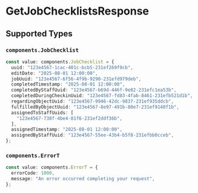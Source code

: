 # GetJobChecklistsResponse


## Supported Types

### `components.JobChecklist`

```typescript
const value: components.JobChecklist = {
  uuid: "123e4567-1cac-401c-bcb5-231ef269f9cb",
  editDate: "2025-08-01 12:00:00",
  jobUuid: "123e4567-6f56-4f9b-9290-231efd979deb",
  completedTimestamp: "2025-08-01 12:00:00",
  completedByStaffUuid: "123e4567-b69d-446f-9e82-231efc1ea53b",
  completedDuringCheckinUuid: "123e4567-fd83-4fab-8461-231efb521d1b",
  regardingObjectUuid: "123e4567-9946-42dc-9837-231ef935ddcb",
  fulfilledByObjectUuid: "123e4567-8e97-491b-80e7-231ef9140f1b",
  assignedToStaffUuids: [
    "123e4567-738f-4be4-81f6-231ef2ddf36b",
  ],
  assignedTimestamp: "2025-08-01 12:00:00",
  assignedByStaffUuid: "123e4567-55ee-43b4-b5f8-231efbb0cceb",
};
```

### `components.ErrorT`

```typescript
const value: components.ErrorT = {
  errorCode: 1000,
  message: "An error occurred completing your request",
};
```

